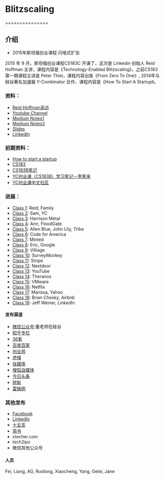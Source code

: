 # Blitzscaling
===============

## 介绍

* 2015年斯坦福创业课程 闪电式扩张


2015 年 9 月，斯坦福创业课程CS183C 开课了，这次是 Linkedin 创始人 Reid Hoffman 主讲，课程内容是《Technology-Enabled Blitzscaling》，之前CS183第一期课程主讲是 Peter Thiel，课程内容出版《From Zero To One》, 2014年与硅谷著名加速器 Y-Combinator 合作，课程内容是《How To Start A Startup》。


### 资料：

* [Reid Hoffman采访](http://reidhoffman.org/cs183c-technology-enabled-blitzscaling-the-visible-secret-of-silicon-valleys-success/)
* [Youtube Channel](https://www.youtube.com/watch?v=s3RrVmv5WwA&list=PLnsTB8Q5VgnVzh1S-VMCXiuwJglk5AV--)
* [Medium Notes1](https://medium.com/notes-essays-cs183c-technology-enabled-blitzscalin)
* [Medium Notes2](https://medium.com/cs183c-blitzscaling-class-collection/latest)
* [Slides](http://www.slideshare.net/greylockpartners/stanford-cs183c-blitzscaling-lecture-1 )
* [LinkedIn](https://www.linkedin.com/pulse/cs183c-technology-enabled-blitzscaling-visible-secret-reid-hoffman)


### 前期资料：

* [How to start a startup](http://startupclass.samaltman.com/)
* [CS183](http://blakemasters.com/peter-thiels-cs183-startup)
* [CS183B笔记](http://ohenry.org/startup)
* [YC创业课（CS183B）学习笔记－李笑来](http://zhibimo.com/read/xiaolai/growth/)
* [YC创业课中文社区](http://startupclass.club/)

### 进展：

* [Class 1](https://github.com/dongfeiwww/blitzscaling/blob/master/class1_reid.txt): Reid, Family
* [Class 2](https://github.com/dongfeiwww/blitzscaling/blob/master/class2_yc.txt): Sam, YC
* [Class 3](https://github.com/dongfeiwww/blitzscaling/blob/master/class3_angel.txt): Harrison Metal
* [Class 4](https://github.com/dongfeiwww/blitzscaling/blob/master/class4_ann.txt): Ann, FloodGate
* [Class 5](https://github.com/dongfeiwww/blitzscaling/blob/master/class5_linkedin.txt): Allen Blue, John Lily, Tribe
* [Class 6](https://github.com/dongfeiwww/blitzscaling/blob/master/class6_cfa.txt): Code for America
* [Class 7](https://github.com/dongfeiwww/blitzscaling/blob/master/class7_minted.txt): Minted
* [Class 8](https://github.com/dongfeiwww/blitzscaling/blob/master/class8_google.txt): Eric, Google
* [Class 9](https://github.com/dongfeiwww/blitzscaling/blob/master/class9_village.txt): Villiage
* [Class 10](https://github.com/dongfeiwww/blitzscaling/blob/master/class10_surveymonkey.txt): SurveyMonkey
* [Class 11](https://github.com/dongfeiwww/blitzscaling/blob/master/class11_stripe.txt): Stripe
* [Class 12](https://github.com/dongfeiwww/blitzscaling/blob/master/class12_nextdoor.txt): Nextdoor
* [Class 13](https://github.com/dongfeiwww/blitzscaling/blob/master/class13_youtube.txt): YouTube
* [Class 14](https://github.com/dongfeiwww/blitzscaling/blob/master/class14_theranos.txt): Theranos
* [Class 15](https://github.com/dongfeiwww/blitzscaling/blob/master/class15_vmware.txt): VMware
* [Class 16](https://github.com/dongfeiwww/blitzscaling/blob/master/class16_netflix.txt): Netflix
* [Class 17](https://github.com/dongfeiwww/blitzscaling/blob/master/class17_yahoo.txt): Marissa, Yahoo
* [Class 18](https://github.com/dongfeiwww/blitzscaling/blob/master/class18_airbnb.txt): Brian Chesky, Airbnb
* [Class 19](https://github.com/dongfeiwww/blitzscaling/blob/master/class19_linkedin.txt): Jeff Weiner, LinkedIn

#### 发布渠道
* [微信公众号](http://weixin.sogou.com/gzh?openid=oIWsFtx95uUiXXaDHEhEOJLOsSFE&ext=SvSD3-ubD_teV2hj6NComX-kwhrXOdWMTHMR6V740gd5oCLsmwOMiBVIxAXJATNX):董老师在硅谷
* [知乎专栏](http://zhuanlan.zhihu.com/donglaoshi)
* [36氪](http://36kr.com/posts/dongfeiwww)
* [百度百家](http://dongfei.baijia.baidu.com/)
* [创业邦](http://www.cyzone.cn/author/412249)
* [虎嗅](http://www.huxiu.com/member/1334783/article.html)
* [钛媒体](http://www.tmtpost.com/user/296490)
* [搜狐自媒体](http://mp.i.sohu.com/e64b6b23afeaff6/profile)
* [今日头条](http://m.toutiao.com/m3633443135/)
* [财新](http://dongfei.blog.caixin.com/)
* [雷锋网](http://www.leiphone.com/author/dongfei)

### 其他发布

* [Facebook](https://www.facebook.com/donglaoshi123)
* [LinkedIn](https://www.linkedin.com/today/author/36599392)
* [十五言](http://www.15yan.com/i/dong-fei/latest/)
* [简书](http://www.jianshu.com/users/33cb76021eaa/latest_articles)
* xtecher.com
* tech2ipo
* 微信其他公众号

#### 人员

Fei, Liang, AG, Ruidong, Xiaocheng, Yang, Gelei, Jane
